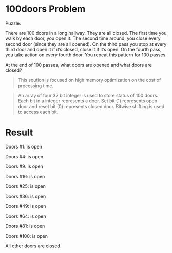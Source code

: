 100doors Problem
========
Puzzle:

There are 100 doors in a long hallway. They are all closed. The first time you walk by each door, you open it. The second time around, you close every second door (since they are all opened). On the third pass you stop at every third door and open it if it’s closed, close it if it’s open. On the fourth pass, you take action on every fourth door. You repeat this pattern for 100 passes.

At the end of 100 passes, what doors are opened and what doors are closed?


> This soution is focused on high memory optimization on the cost of processing time.

> An array of four 32 bit integer is used to store status of 100 doors. Each bit in a integer represents a door. Set bit (1) represents open door and reset bit (0) represents closed door. Bitwise shifting is used to access each bit.


Result
=======

Doors #1: is open

Doors #4: is open

Doors #9: is open

Doors #16: is open

Doors #25: is open

Doors #36: is open

Doors #49: is open

Doors #64: is open

Doors #81: is open

Doors #100: is open

All other doors are closed

